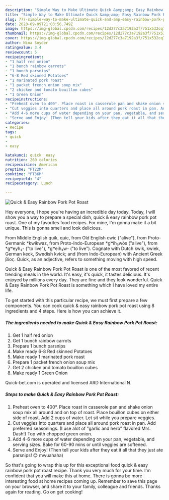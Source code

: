 ```yaml
---
description: "Simple Way to Make Ultimate Quick &amp;amp; Easy Rainbow Pork Pot Roast"
title: "Simple Way to Make Ultimate Quick &amp;amp; Easy Rainbow Pork Pot Roast"
slug: 777-simple-way-to-make-ultimate-quick-and-amp-easy-rainbow-pork-pot-roast
date: 2020-09-09T21:03:56.749Z
image: https://img-global.cpcdn.com/recipes/12d277c3a7192a3f/751x532cq70/quick-easy-rainbow-pork-pot-roast-recipe-main-photo.jpg
thumbnail: https://img-global.cpcdn.com/recipes/12d277c3a7192a3f/751x532cq70/quick-easy-rainbow-pork-pot-roast-recipe-main-photo.jpg
cover: https://img-global.cpcdn.com/recipes/12d277c3a7192a3f/751x532cq70/quick-easy-rainbow-pork-pot-roast-recipe-main-photo.jpg
author: Nina Snyder
ratingvalue: 3.4
reviewcount: 5
recipeingredient:
- "1 half red onion"
- "1 bunch rainbow carrots"
- "1 bunch parsnips"
- "6-8 Red skinned Potatoes"
- "1 marinated pork roast"
- "1 packet french onion soup mix"
- "2 chicken and tomato bouillon cubes"
- "1 Green Onion"
recipeinstructions:
- "Preheat oven to 400°. Place roast in casserole pan and shake onion soup mix all around and on top of roast. Place bouillon cubes on either side of roast. Add 2 cups of water. Let sit while you prepare veggies."
- "Cut veggies into quarters and place all around pork roast in pan. Add preferred seasonings. (I use alot of &#34;garlic and herb&#34; flavored Mrs. Dash!) Top with chopped green onion."
- "Add 4-6 more cups of water depending on your pan, vegetable, and serving sizes. Bake for 60-90 mins or until veggies are softened."
- "Serve and Enjoy! (Then tell your kids after they eat it all that they just ate parsnips! 😊 mwuahaha)"
categories:
- Recipe
tags:
- quick
- 
- easy

katakunci: quick  easy 
nutrition: 260 calories
recipecuisine: American
preptime: "PT22M"
cooktime: "PT36M"
recipeyield: "4"
recipecategory: Lunch

---
```



![Quick &amp; Easy Rainbow Pork Pot Roast](https://img-global.cpcdn.com/recipes/12d277c3a7192a3f/751x532cq70/quick-easy-rainbow-pork-pot-roast-recipe-main-photo.jpg)

Hey everyone, I hope you're having an incredible day today. Today, I will show you a way to prepare a special dish, quick &amp; easy rainbow pork pot roast. One of my favorites food recipes. For mine, I'm gonna make it a bit unique. This is gonna smell and look delicious.

From Middle English quik, quic, from Old English cwic (&#34;alive&#34;), from Proto-Germanic *kwikwaz, from Proto-Indo-European *gʷih₃wós (&#34;alive&#34;), from *gʷeyh₃- (&#34;to live&#34;), *gʷeih₃w- (&#34;to live&#34;). Cognate with Dutch kwik, kwiek, German keck, Swedish kvick; and (from Indo-European) with Ancient Greek βίος. Quick, as an adjective, refers to something moving with high speed.

Quick &amp; Easy Rainbow Pork Pot Roast is one of the most favored of recent trending meals in the world. It's easy, it's quick, it tastes delicious. It's enjoyed by millions every day. They are fine and they look wonderful. Quick &amp; Easy Rainbow Pork Pot Roast is something which I have loved my entire life.


To get started with this particular recipe, we must first prepare a few components. You can cook quick &amp; easy rainbow pork pot roast using 8 ingredients and 4 steps. Here is how you can achieve it.

<!--inarticleads1-->

##### The ingredients needed to make Quick &amp; Easy Rainbow Pork Pot Roast:

1. Get 1 half red onion
1. Get 1 bunch rainbow carrots
1. Prepare 1 bunch parsnips
1. Make ready 6-8 Red skinned Potatoes
1. Make ready 1 marinated pork roast
1. Prepare 1 packet french onion soup mix
1. Get 2 chicken and tomato bouillon cubes
1. Make ready 1 Green Onion


Quick-bet.com is operated and licensed ARD International N. 

<!--inarticleads2-->

##### Steps to make Quick &amp; Easy Rainbow Pork Pot Roast:

1. Preheat oven to 400°. Place roast in casserole pan and shake onion soup mix all around and on top of roast. Place bouillon cubes on either side of roast. Add 2 cups of water. Let sit while you prepare veggies.
1. Cut veggies into quarters and place all around pork roast in pan. Add preferred seasonings. (I use alot of &#34;garlic and herb&#34; flavored Mrs. Dash!) Top with chopped green onion.
1. Add 4-6 more cups of water depending on your pan, vegetable, and serving sizes. Bake for 60-90 mins or until veggies are softened.
1. Serve and Enjoy! (Then tell your kids after they eat it all that they just ate parsnips! 😊 mwuahaha)




So that's going to wrap this up for this exceptional food quick &amp; easy rainbow pork pot roast recipe. Thank you very much for your time. I'm confident that you will make this at home. There is gonna be more interesting food at home recipes coming up. Remember to save this page on your browser, and share it to your family, colleague and friends. Thanks again for reading. Go on get cooking!

